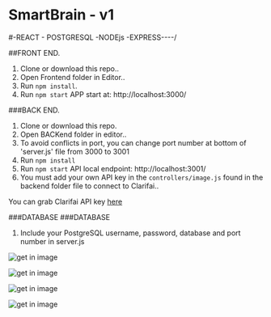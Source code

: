 # SmartBrain - v1
#-REACT - POSTGRESQL -NODEjs -EXPRESS----/

##FRONT END.
1. Clone or download this repo..
2. Open Frontend folder in Editor..
3. Run `npm install`.
4. Run `npm start` APP start at: http://localhost:3000/

###BACK END.
1. Clone or download this repo.
2. Open BACKend folder in editor..
3. To avoid conflicts in port, you can change port number at bottom of 'server.js' file from 3000 to 3001
3. Run `npm install`
4. Run `npm start` API local endpoint: http://localhost:3001/
5. You must add your own API key in the `controllers/image.js` found in the backend folder file to connect to Clarifai..

You can grab Clarifai API key [here](https://www.clarifai.com/)

###DATABASE
###DATABASE
1. Include your PostgreSQL username, password, database and port number in server.js

![get in image](../master/img1.JPG)

![get in image](../master/img2.JPG)

![get in image](../master/img3.JPG)

![get in image](../master/img3.JPG)
